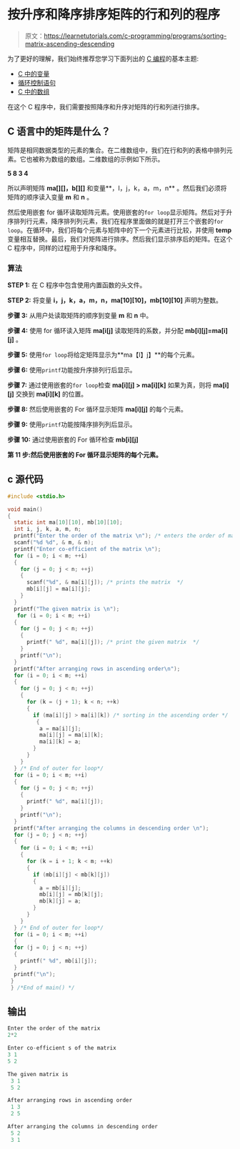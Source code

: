# 按升序和降序排序矩阵的行和列的程序

> 原文：<https://learnetutorials.com/c-programming/programs/sorting-matrix-ascending-descending>

为了更好的理解，我们始终推荐您学习下面列出的 [C 编程](../ "C programming")的基本主题:

*   [C 中的变量](../../c-programming/variables)
*   [循环控制语句](../../c-programming/loop-control-statements)
*   [C 中的数组](../../c-programming/array)

在这个 C 程序中，我们需要按照降序和升序对矩阵的行和列进行排序。

## C 语言中的矩阵是什么？

矩阵是相同数据类型的元素的集合。在二维数组中，我们在行和列的表格中排列元素。它也被称为数组的数组。二维数组的示例如下所示。

**5 8
3 4**

所以声明矩阵 **ma[][]，b[][]** 和变量**，I，j，k，a，m，n** 。然后我们必须将矩阵的顺序读入变量 **m** 和 **n** 。

然后使用嵌套 for 循环读取矩阵元素。使用嵌套的`for loop`显示矩阵。然后对于升序排列行元素，降序排列列元素，我们在程序里面做的就是打开三个嵌套的`for loop`。在循环中，我们将每个元素与矩阵中的下一个元素进行比较，并使用 **temp** 变量相互替换。最后，我们对矩阵进行排序。然后我们显示排序后的矩阵。在这个 C 程序中，同样的过程用于升序和降序。

### 算法

**STEP 1:** 在 C 程序中包含使用内置函数的头文件。

**STEP 2:** 将变量 **i，j，k，a，m，n，ma[10][10]，mb[10][10]** 声明为整数。

**步骤 3:** 从用户处读取矩阵的顺序到变量 **m** 和 **n** 中。

**步骤 4:** 使用 for 循环读入矩阵 **ma[i[j]** 读取矩阵的系数，并分配 **mb[i][j]=ma[i][j]** 。

**步骤 5:** 使用`for loop`将给定矩阵显示为**ma【I】j】**的每个元素。

**步骤 6:** 使用`printf`功能按升序排列行后显示。

**步骤 7:** 通过使用嵌套的`for loop`检查 **ma[i][j] > ma[i][k]** 如果为真，则将 **ma[i][j]** 交换到 **ma[i][k]** 的位置。

**步骤 8:** 然后使用嵌套的 For 循环显示矩阵 **ma[i][j]** 的每个元素。

**步骤 9:** 使用`printf`功能按降序排列列后显示。

**步骤 10:** 通过使用嵌套的 For 循环检查 **mb[i][j]**

**第 11 步:**然后使用嵌套的 For 循环显示矩阵**的每个元素。**

## c 源代码

```c
#include <stdio.h>

void main()
{
  static int ma[10][10], mb[10][10];
  int i, j, k, a, m, n;
  printf("Enter the order of the matrix \n"); /* enters the order of matrix */
  scanf("%d %d", & m, & n);
  printf("Enter co-efficient of the matrix \n");
  for (i = 0; i < m; ++i)
  {
    for (j = 0; j < n; ++j)
    {
      scanf("%d", & ma[i][j]); /* prints the matrix  */
      mb[i][j] = ma[i][j];
    }
  }
  printf("The given matrix is \n");
   for (i = 0; i < m; ++i)
  {
    for (j = 0; j < n; ++j)
    {
      printf(" %d", ma[i][j]); /* print the given matrix  */
    }
    printf("\n");
  }
  printf("After arranging rows in ascending order\n");
  for (i = 0; i < m; ++i)
  {
    for (j = 0; j < n; ++j)
    {
      for (k = (j + 1); k < n; ++k)
      {
        if (ma[i][j] > ma[i][k]) /* sorting in the ascending order */
         {
          a = ma[i][j];
          ma[i][j] = ma[i][k];
          ma[i][k] = a;
        }
      }
    }
  } /* End of outer for loop*/
  for (i = 0; i < m; ++i)
  {
    for (j = 0; j < n; ++j)
    {
      printf(" %d", ma[i][j]);
    }
    printf("\n");
  }
  printf("After arranging the columns in descending order \n");
  for (j = 0; j < n; ++j)
  {
    for (i = 0; i < m; ++i)
    {
      for (k = i + 1; k < m; ++k)
      {
        if (mb[i][j] < mb[k][j])
        {
          a = mb[i][j];
          mb[i][j] = mb[k][j];
          mb[k][j] = a;
        }
      }
    }
  } /* End of outer for loop*/
  for (i = 0; i < m; ++i)
  {
  for (j = 0; j < n; ++j)
  {
    printf(" %d", mb[i][j]);
  }
  printf("\n");
 }
 } /*End of main() */

```

## 输出

```c
Enter the order of the matrix
2*2

Enter co-efficient s of the matrix
3 1
5 2

The given matrix is
 3 1
 5 2

After arranging rows in ascending order
 1 3
 2 5

After arranging the columns in descending order
 5 2
 3 1
```